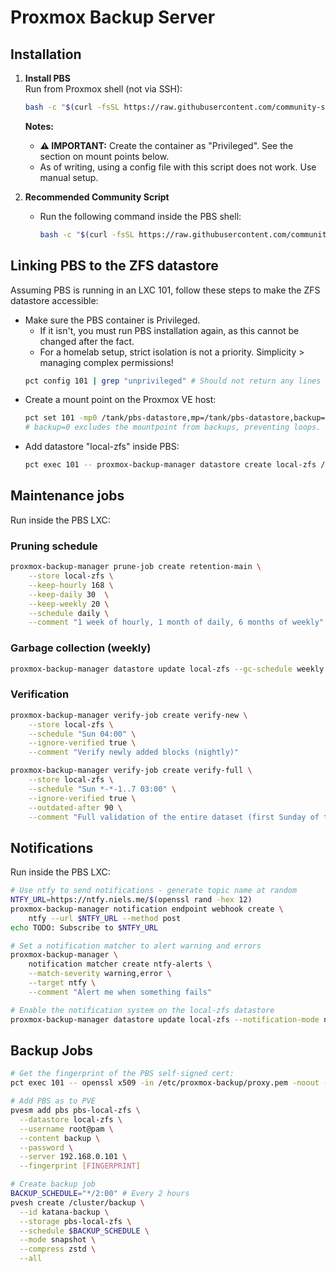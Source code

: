 # Proxmox Backup Server

## Installation

1. **Install PBS**  
   Run from Proxmox shell (not via SSH):  
   ```bash
   bash -c "$(curl -fsSL https://raw.githubusercontent.com/community-scripts/ProxmoxVE/main/ct/proxmox-backup-server.sh)"
   ```

   **Notes:** 
     - **⚠️ IMPORTANT:** Create the container as "Privileged". See the section on mount points below.
     - As of writing, using a config file with this script does not work. Use manual setup.

1. **Recommended Community Script**  
   - Run the following command inside the PBS shell:  
     ```bash
     bash -c "$(curl -fsSL https://raw.githubusercontent.com/community-scripts/ProxmoxVE/main/tools/pve/post-pbs-install.sh)"
     ```

## Linking PBS to the ZFS datastore

Assuming PBS is running in an LXC 101, follow these steps to make the ZFS datastore accessible:

- Make sure the PBS container is Privileged. 
  - If it isn't, you must run PBS installation again, as this cannot be changed after the fact.
  - For a homelab setup, strict isolation is not a priority. Simplicity > managing complex permissions!
  ```bash
  pct config 101 | grep "unprivileged" # Should not return any lines
  ```
- Create a mount point on the Proxmox VE host:  
  ```bash
  pct set 101 -mp0 /tank/pbs-datastore,mp=/tank/pbs-datastore,backup=0
  # backup=0 excludes the mountpoint from backups, preventing loops.
  ```
- Add datastore "local-zfs" inside PBS:
  ```bash
  pct exec 101 -- proxmox-backup-manager datastore create local-zfs /tank/pbs-datastore
  ```

## Maintenance jobs

Run inside the PBS LXC:

### Pruning schedule

```bash
proxmox-backup-manager prune-job create retention-main \
    --store local-zfs \
    --keep-hourly 168 \
    --keep-daily 30  \
    --keep-weekly 20 \
    --schedule daily \
    --comment "1 week of hourly, 1 month of daily, 6 months of weekly"
```

### Garbage collection (weekly)

```bash
proxmox-backup-manager datastore update local-zfs --gc-schedule weekly
```

### Verification

```bash
proxmox-backup-manager verify-job create verify-new \
    --store local-zfs \
    --schedule "Sun 04:00" \
    --ignore-verified true \
    --comment "Verify newly added blocks (nightly)"

proxmox-backup-manager verify-job create verify-full \
    --store local-zfs \
    --schedule "Sun *-*-1..7 03:00" \
    --ignore-verified true \
    --outdated-after 90 \
    --comment "Full validation of the entire dataset (first Sunday of the month)"
```

## Notifications

Run inside the PBS LXC:

```bash
# Use ntfy to send notifications - generate topic name at random
NTFY_URL=https://ntfy.niels.me/$(openssl rand -hex 12)
proxmox-backup-manager notification endpoint webhook create \
    ntfy --url $NTFY_URL --method post
echo TODO: Subscribe to $NTFY_URL

# Set a notification matcher to alert warning and errors
proxmox-backup-manager \
    notification matcher create ntfy-alerts \
    --match-severity warning,error \
    --target ntfy \
    --comment "Alert me when something fails"

# Enable the notification system on the local-zfs datastore
proxmox-backup-manager datastore update local-zfs --notification-mode notification-system
```

## Backup Jobs

```bash
# Get the fingerprint of the PBS self-signed cert:
pct exec 101 -- openssl x509 -in /etc/proxmox-backup/proxy.pem -noout -fingerprint -sha256

# Add PBS as to PVE
pvesm add pbs pbs-local-zfs \
  --datastore local-zfs \
  --username root@pam \
  --content backup \
  --password \
  --server 192.168.0.101 \
  --fingerprint [FINGERPRINT]

# Create backup job
BACKUP_SCHEDULE="*/2:00" # Every 2 hours
pvesh create /cluster/backup \
  --id katana-backup \
  --storage pbs-local-zfs \
  --schedule $BACKUP_SCHEDULE \
  --mode snapshot \
  --compress zstd \
  --all
```